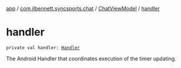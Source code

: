 [app](../../index.md) / [com.jlbennett.syncsports.chat](../index.md) / [ChatViewModel](index.md) / [handler](./handler.md)

# handler

`private val handler: `[`Handler`](https://developer.android.com/reference/android/os/Handler.html)

The Android Handler that coordinates execution of the timer updating.

